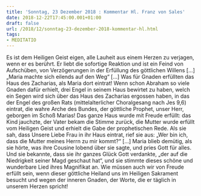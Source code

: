 ```yaml
---
title: 'Sonntag, 23 Dezember 2018 : Kommentar Hl. Franz von Sales'
date: 2018-12-22T17:45:00.001+01:00
draft: false
url: /2018/12/sonntag-23-dezember-2018-kommentar-hl.html
tags: 
- MEDITATIO
---
```


Es ist dem Heiligen Geist eigen, alle Lauheit aus einem Herzen zu verjagen, wenn er es berührt. Er liebt die sofortige Reaktion und ist ein Feind von Aufschüben, von Verzögerungen in der Erfüllung des göttlichen Willens \[...\] „Maria machte sich eilends auf den Weg“ \[...\] Was für Gnaden erfüllten das Haus des Zacharias, als Maria dort eintrat! Wenn schon Abraham so viele Gnaden dafür erhielt, drei Engel in seinem Haus bewirtet zu haben, welch ein Segen wird sich über das Haus des Zacharias ergossen haben, in das der Engel des großen Rats (mittelalterlicher Choralgesang nach Jes 9,6) eintrat, die wahre Arche des Bundes, der göttliche Prophet, unser Herr, geborgen im Schoß Marias! Das ganze Haus wurde mit Freude erfüllt: das Kind jauchzte, der Vater bekam die Stimme zurück, die Mutter wurde erfüllt vom Heiligen Geist und erhielt die Gabe der prophetischen Rede. Als sie sah, dass Unsere Liebe Frau in ihr Haus eintrat, rief sie aus: „Wer bin ich, dass die Mutter meines Herrn zu mir kommt?“ \[...\] Maria blieb demütig, als sie hörte, was ihre Cousine lobend über sie sagte, und pries Gott für alles. Und sie bekannte, dass sie ihr ganzes Glück Gott verdankte, „der auf die Niedrigkeit seiner Magd geschaut hat“, und sie stimmte dieses schöne und wunderbare Lied ihres Magnifikat an. Wie müssen auch wir von Freude erfüllt sein, wenn dieser göttliche Heiland uns im Heiligen Sakrament besucht und wegen der inneren Gnaden, der Worte, die er täglich in unserem Herzen spricht!